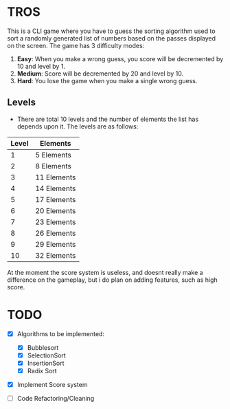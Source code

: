 # TROS
This is a CLI game where you have to guess the sorting algorithm used to sort a randomly generated list of numbers based on the passes displayed on the screen.
The game has 3 difficulty modes:
1. **Easy**: When you make a wrong guess, you score will be decremented by 10 and level by 1.
2. **Medium**: Score will be decremented by 20 and level by 10.
3. **Hard**: You lose the game when you make a single wrong guess.

## Levels
- There are total 10 levels and the number of elements the list has depends upon it. The levels are as follows:

| Level | Elements |
|-------|----------|
| 1     | 5 Elements       |
| 2     | 8 Elements       |
| 3     | 11 Elements      |
| 4     | 14 Elements      |
| 5     | 17 Elements      |
| 6     | 20 Elements      |
| 7     | 23 Elements      |
| 8     | 26 Elements      | 
| 9     | 29 Elements      | 
| 10    | 32 Elements      |

At the moment the score system is useless, and doesnt really make a difference on the gameplay, but i do plan on adding features, such as high score.

# TODO
- [x] Algorithms to be implemented:
    - [x] Bubblesort
    - [x] SelectionSort
    - [x] InsertionSort
    - [x] Radix Sort
- [x] Implement Score system
- [ ] Code Refactoring/Cleaning



